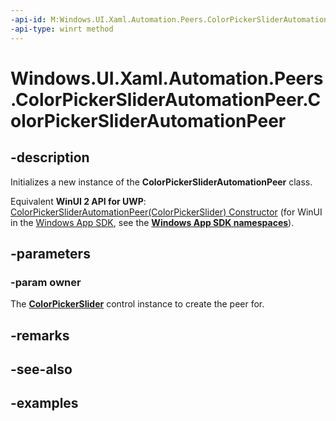 ```yaml
---
-api-id: M:Windows.UI.Xaml.Automation.Peers.ColorPickerSliderAutomationPeer.#ctor(Windows.UI.Xaml.Controls.Primitives.ColorPickerSlider)
-api-type: winrt method
---
```


<!-- Method syntax.
public ColorPickerSliderAutomationPeer.ColorPickerSliderAutomationPeer(ColorPickerSlider owner)
-->

# Windows.UI.Xaml.Automation.Peers.ColorPickerSliderAutomationPeer.ColorPickerSliderAutomationPeer

## -description
Initializes a new instance of the **ColorPickerSliderAutomationPeer** class.

Equivalent **WinUI 2 API for UWP**: [ColorPickerSliderAutomationPeer(ColorPickerSlider) Constructor](/windows/winui/api/microsoft.ui.xaml.automation.peers.colorpickersliderautomationpeer.-ctor) (for WinUI in the [Windows App SDK](/windows/apps/windows-app-sdk/), see the **[Windows App SDK namespaces](/windows/windows-app-sdk/api/winrt/)**).

## -parameters
### -param owner
The **[ColorPickerSlider](../windows.ui.xaml.controls.primitives/colorpickerslider.md)** control instance to create the peer for.

## -remarks

## -see-also

## -examples

